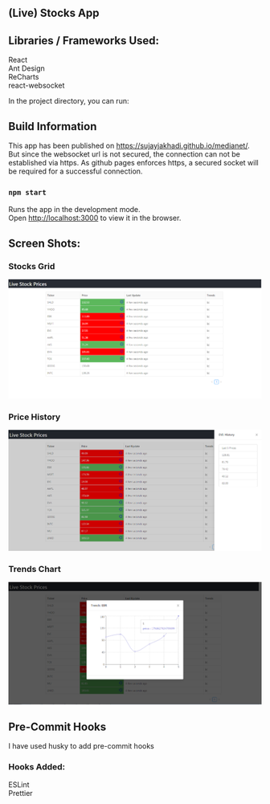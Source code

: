 ## (Live) Stocks App

## Libraries / Frameworks Used:
React<br>
Ant Design<br>
ReCharts<br>
react-websocket<br>


In the project directory, you can run:


## Build Information

This app has been published on https://sujayjakhadi.github.io/medianet/. But since the websocket url is not secured, the connection can not be established via https. As github pages enforces https, a secured socket will be required for a successful connection.

### `npm start`

Runs the app in the development mode.<br>
Open [http://localhost:3000](http://localhost:3000) to view it in the browser.

## Screen Shots:

### Stocks Grid
![ScreenShot](/screenshots/home.png)<br/>
### Price History
![ScreenShot](/screenshots/history.png)<br/>
### Trends Chart
![ScreenShot](/screenshots/chart.png)

## Pre-Commit Hooks

I have used husky to add pre-commit hooks<br/>
### Hooks Added: <br />
ESLint <br />
Prettier <br />
